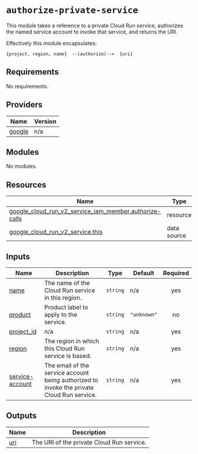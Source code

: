 # `authorize-private-service`

This module takes a reference to a private Cloud Run service, authorizes the
named service account to invoke that service, and returns the URI.

Effectively this module encapsulates:
```
{project, region, name}  --(authorize)-->  {uri}
```

<!-- BEGIN_TF_DOCS -->
## Requirements

No requirements.

## Providers

| Name | Version |
|------|---------|
| <a name="provider_google"></a> [google](#provider\_google) | n/a |

## Modules

No modules.

## Resources

| Name | Type |
|------|------|
| [google_cloud_run_v2_service_iam_member.authorize-calls](https://registry.terraform.io/providers/hashicorp/google/latest/docs/resources/cloud_run_v2_service_iam_member) | resource |
| [google_cloud_run_v2_service.this](https://registry.terraform.io/providers/hashicorp/google/latest/docs/data-sources/cloud_run_v2_service) | data source |

## Inputs

| Name | Description | Type | Default | Required |
|------|-------------|------|---------|:--------:|
| <a name="input_name"></a> [name](#input\_name) | The name of the Cloud Run service in this region. | `string` | n/a | yes |
| <a name="input_product"></a> [product](#input\_product) | Product label to apply to the service. | `string` | `"unknown"` | no |
| <a name="input_project_id"></a> [project\_id](#input\_project\_id) | n/a | `string` | n/a | yes |
| <a name="input_region"></a> [region](#input\_region) | The region in which this Cloud Run service is based. | `string` | n/a | yes |
| <a name="input_service-account"></a> [service-account](#input\_service-account) | The email of the service account being authorized to invoke the private Cloud Run service. | `string` | n/a | yes |

## Outputs

| Name | Description |
|------|-------------|
| <a name="output_uri"></a> [uri](#output\_uri) | The URI of the private Cloud Run service. |
<!-- END_TF_DOCS -->
